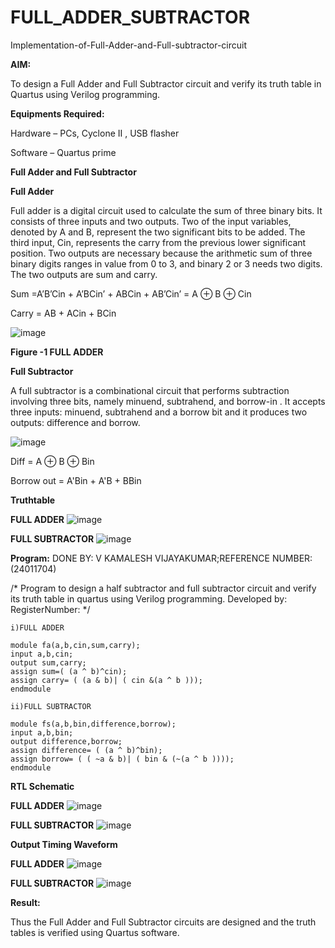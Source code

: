 # FULL_ADDER_SUBTRACTOR

Implementation-of-Full-Adder-and-Full-subtractor-circuit

**AIM:**

To design a Full Adder and Full Subtractor circuit and verify its truth table in Quartus using Verilog programming.

**Equipments Required:**

Hardware – PCs, Cyclone II , USB flasher

Software – Quartus prime

**Full Adder and Full Subtractor**

**Full Adder**

Full adder is a digital circuit used to calculate the sum of three binary bits. It consists of three inputs and two outputs. Two of the input variables, denoted by A and B, represent the two significant bits to be added. The third input, Cin, represents the carry from the previous lower significant position. Two outputs are necessary because the arithmetic sum of three binary digits ranges in value from 0 to 3, and binary 2 or 3 needs two digits. The two outputs are sum and carry.

Sum =A’B’Cin + A’BCin’ + ABCin + AB’Cin’ = A ⊕ B ⊕ Cin 

Carry = AB + ACin + BCin

![image](https://github.com/naavaneetha/FULL_ADDER_SUBTRACTOR/assets/154305477/0f30ba51-5ffb-4198-845f-18e054f675e7)

**Figure -1 FULL ADDER**

**Full Subtractor**

A full subtractor is a combinational circuit that performs subtraction involving three bits, namely minuend, subtrahend, and borrow-in . It accepts three inputs: minuend, subtrahend and a borrow bit and it produces two outputs: difference and borrow.

![image](https://github.com/naavaneetha/FULL_ADDER_SUBTRACTOR/assets/154305477/02b24f51-ab51-4304-9ad6-7b81ffc1ead5)

Diff = A ⊕ B ⊕ Bin 

Borrow out = A'Bin + A'B + BBin

**Truthtable**

**FULL ADDER**
![image](https://github.com/user-attachments/assets/c385e942-bcf5-4708-bded-7bf4e190ff85)


**FULL SUBTRACTOR**
![image](https://github.com/user-attachments/assets/dc208995-2c06-4bd6-8c06-092c6509911c)





**Program:**
DONE BY: V KAMALESH VIJAYAKUMAR;REFERENCE NUMBER:(24011704)

/* Program to design a half subtractor and full subtractor circuit and verify its truth table in quartus using Verilog programming. Developed by: RegisterNumber:
*/
```
i)FULL ADDER

module fa(a,b,cin,sum,carry);
input a,b,cin;
output sum,carry;
assign sum=( (a ^ b)^cin);
assign carry= ( (a & b)| ( cin &(a ^ b )));
endmodule

ii)FULL SUBTRACTOR

module fs(a,b,bin,difference,borrow);
input a,b,bin;
output difference,borrow;
assign difference= ( (a ^ b)^bin);
assign borrow= ( ( ~a & b)| ( bin & (~(a ^ b ))));
endmodule
```


**RTL Schematic**

**FULL ADDER**
![image](https://github.com/user-attachments/assets/9ff488da-2f35-4f4d-a94b-66472ec1c3fc)

**FULL SUBTRACTOR**
![image](https://github.com/user-attachments/assets/3e8e9827-5325-4c1c-8255-0a974bfa12e4)



**Output Timing Waveform**

**FULL ADDER**
![image](https://github.com/user-attachments/assets/12117915-10a3-4417-a3b1-dcd4fe5f283f)

**FULL SUBTRACTOR**
![image](https://github.com/user-attachments/assets/9b382ae6-34d0-43dc-b0b0-0de8b0a8cdf3)






**Result:**

Thus the Full Adder and Full Subtractor circuits are designed and the truth tables is verified using Quartus software.



